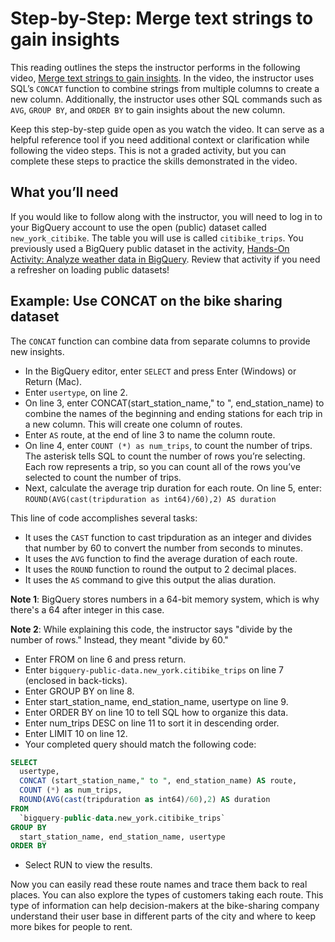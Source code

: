 # Step-by-Step: Merge text strings to gain insights

This reading outlines the steps the instructor performs in the following video, [Merge text strings to gain insights](./s3_v_merge-text-strings-to-gain-insights.md). In the video, the instructor uses SQL’s `CONCAT` function to combine strings from multiple columns to create a new column. Additionally, the instructor uses other SQL commands such as `AVG`, `GROUP BY`, and `ORDER BY` to gain insights about the new column.

Keep this step-by-step guide open as you watch the video. It can serve as a helpful reference tool if you need additional context or clarification while following the video steps. This is not a graded activity, but you can complete these steps to practice the skills demonstrated in the video.

## What you’ll need

If you would like to follow along with the instructor, you will need to log in to your BigQuery account to use the open (public) dataset called `new_york_citibike`. The table you will use is called `citibike_trips`. You previously used a BigQuery public dataset in the activity, [Hands-On Activity: Analyze weather data in BigQuery](../../m1_organize-data-for-more-effective-analysis/p4_sort-data-using-sql/s4_pq_a_analyze-weather-data-in-bigquery.md). Review that activity if you need a refresher on loading public datasets!

## Example: Use CONCAT on the bike sharing dataset

The `CONCAT` function can combine data from separate columns to provide new insights.

- In the BigQuery editor, enter `SELECT` and press Enter (Windows) or Return (Mac).
- Enter `usertype`, on line 2.
- On line 3, enter CONCAT(start_station_name," to ", end_station_name) to combine the names of the beginning and ending stations for each trip in a new column. This will create one column of routes.
- Enter `AS` route, at the end of line 3 to name the column route.
- On line 4, enter `COUNT (*) as num_trips`, to count the number of trips. The asterisk tells SQL to count the number of rows you’re selecting. Each row represents a trip, so you can count all of the rows you’ve selected to count the number of trips.
- Next, calculate the average trip duration for each route. On line 5, enter: `ROUND(AVG(cast(tripduration as int64)/60),2) AS duration`

This line of code accomplishes several tasks:

- It uses the `CAST` function to cast tripduration as an integer and divides that number by 60 to convert the number from seconds to minutes.
- It uses the `AVG` function to find the average duration of each route.
- It uses the `ROUND` function to round the output to 2 decimal places.
- It uses the `AS` command to give this output the alias duration.

**Note 1**: BigQuery stores numbers in a 64-bit memory system, which is why there's a 64 after integer in this case.

**Note 2**: While explaining this code, the instructor says "divide by the number of rows." Instead, they meant "divide by 60."

- Enter FROM on line 6 and press return.
- Enter `bigquery-public-data.new_york.citibike_trips` on line 7 (enclosed in back-ticks).
- Enter GROUP BY on line 8.
- Enter start_station_name, end_station_name, usertype on line 9.
- Enter ORDER BY on line 10 to tell SQL how to organize this data.
- Enter num_trips DESC on line 11 to sort it in descending order.
- Enter LIMIT 10 on line 12.
- Your completed query should match the following code:

```sql
SELECT
  usertype,
  CONCAT (start_station_name," to ", end_station_name) AS route, 
  COUNT (*) as num_trips,
  ROUND(AVG(cast(tripduration as int64)/60),2) AS duration 
FROM 
  `bigquery-public-data.new_york.citibike_trips`
GROUP BY
  start_station_name, end_station_name, usertype 
ORDER BY 
```

- Select RUN to view the results.

Now you can easily read these route names and trace them back to real places. You can also explore the types of customers taking each route. This type of information can help decision-makers at the bike-sharing company understand their user base in different parts of the city and where to keep more bikes for people to rent. 
